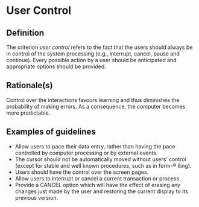# User Control

## Definition

The criterion *user control* refers to the fact that the users should always be in control of the system processing (e.g., interrupt, cancel, pause and continue). Every possible action by a user should be anticipated and appropriate options should be provided.

## Rationale(s)

Control over the interactions favours learning and thus diminishes the probability of making errors. As a consequence, the computer becomes more predictable.

## Examples of guidelines
* Allow users to pace their data entry, rather than having the pace controlled by computer processing or by external events.
* The cursor should not be automatically moved without users’ control (except for stable and well known procedures, such as in form-® lling).
* Users should have the control over the screen pages.
* Allow users to interrupt or cancel a current transaction or process.
* Provide a CANCEL option which will have the effect of erasing any changes just made by the user and restoring the current display to its previous version.
